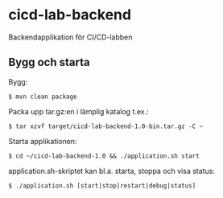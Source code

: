 # cicd-lab-backend
Backendapplikation för CI/CD-labben

## Bygg och starta

Bygg:

	$ mvn clean package
	
Packa upp tar.gz:en i lämplig katalog t.ex.:
	
	$ tar xzvf target/cicd-lab-backend-1.0-bin.tar.gz -C ~
	
Starta applikationen:
	
	$ cd ~/cicd-lab-backend-1.0 && ./application.sh start
	
application.sh-skriptet kan bl.a. starta, stoppa och visa status:

    $ ./application.sh [start|stop|restart|debug|status]
